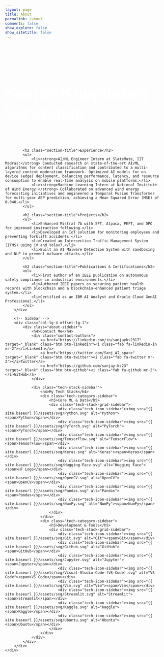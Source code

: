 ```yaml
---
layout: page
title: About
permalink: /about
comments: false
show_explore: false
show_sitetitle: false
---
```


<style>
    .about-page-container {
        padding: 3rem 0;
    }
    .about-main-content {
        padding-left: 0 !important;
    }
    .about-main-content h1 {
        font-family: 'Righteous', cursive;
        font-size: 3.5rem;
        font-weight: 700;
        color: #fff;
        margin-bottom: 0.5rem;
        margin-left: 0 !important;
        padding-left: 0 !important;
    }
    .about-main-content .designation {
        font-size: 1.5rem;
        font-weight: 300;
        color: #fff;
        margin-bottom: 2rem;
    }
    .about-main-content .section-title {
        font-size: 1.8rem;
        font-weight: 600;
        color: #005a5a;
        margin-top: 2rem;
        margin-bottom: 1rem;
    }
    .about-main-content ul {
        list-style: none;
        padding-left: 0;
    }
    .about-main-content ul li {
        font-size: 1.1rem;
        line-height: 1.8;
        color: #333;
        margin-bottom: 1rem;
        position: relative;
        padding-left: 0px;
        text-align: justify;
        margin-left: 10px
    }
    .about-main-content ul li:before {
        content: '•';
        color: #008080;
        font-weight: bold;
        display: inline-block;
        width: 1em;
        margin-left: 0;
        position: absolute;
        left: 10px;
    }

    .about-sidebar {
        position: sticky;
        top: 80px;
    }
    .about-sidebar h4 {
        font-size: 1.4rem;
        font-weight: 600;
        color: #005a5a;
        margin-bottom: 1.5rem;
    }
    .contact-buttons .btn {
        display: flex;
        align-items: center;
        justify-content: center;
        width: 100%;
        margin-bottom: 0.75rem;
        padding: 0.7rem 0;
        font-weight: 600;
        border-radius: 5px;
        transition: all 0.3s ease;
        border: 1px solid transparent;
        box-shadow: 0 2px 4px rgba(0, 128, 128, 0.2);
    }
    .btn-linkedin { background: linear-gradient(to right, #008080, #005a5a); color: white; }
    .btn-linkedin:hover { box-shadow: 0 4px 8px rgba(0, 128, 128, 0.4); }
    .btn-twitter { background: linear-gradient(to right, #008080, #005a5a); color: white; }
    .btn-twitter:hover { box-shadow: 0 4px 8px rgba(0, 128, 128, 0.4); }
    .btn-github { background: linear-gradient(to right, #008080, #005a5a); color: white; }
    .btn-github:hover { box-shadow: 0 4px 8px rgba(0, 128, 128, 0.4); }

    .tech-stack-sidebar {
        margin-top: 3rem;
    }
    .tech-category-sidebar {
        margin-bottom: 2.5rem;
    }
    .tech-category-sidebar h5 {
        font-size: 1rem;
        font-weight: 600;
        color: #005a5a;
        margin-bottom: 1.5rem;
        text-transform: uppercase;
        letter-spacing: 0.5px;
    }
    .tech-stack-grid-sidebar {
        display: grid;
        grid-template-columns: repeat(4, 1fr);
        gap: 1.75rem 1rem;
    }
    .tech-icon-sidebar {
        display: flex;
        flex-direction: column;
        align-items: center;
        text-align: center;
        gap: 0.6rem;
        transition: transform 0.2s ease;
    }
    .tech-icon-sidebar:hover {
        transform: scale(1.1);
    }
    .tech-icon-sidebar img {
        height: 35px;
        width: 35px;
        object-fit: contain;
    }
    .tech-icon-sidebar span {
        font-size: 0.75rem;
        color: #7f8c8d;
        font-weight: 500;
    }
</style>

<div class="container about-page-container">
    <div class="row">
        <!-- Main Content -->
        <div class="col-lg-7 about-main-content">
            <h1>Sanjay Kuppusamy Saravanan</h1>
            <p class="designation">Deep Learning Engineer</p>

            <h2 class="section-title">Experience</h2>
            <ul>
                <li><strong>AI/ML Engineer Intern at SlateMate, IIT Madras:</strong> Conducted research on state-of-the-art AI/ML algorithms for content classification and contributed to a multi-layered content moderation framework. Optimized AI models for on-device (edge) deployment, balancing performance, latency, and resource consumption to enable real-time analysis on mobile platforms.</li>
                <li><strong>Machine Learning Intern at National Institute of Wind Energy:</strong> Collaborated on advanced wind energy forecasting initiatives and engineered a Temporal Fusion Transformer for multi-year AEP prediction, achieving a Mean Squared Error (MSE) of 0.040.</li>
            </ul>

            <h2 class="section-title">Projects</h2>
            <ul>
                <li>Enhanced Mistral 7b with SFT, Alpaca, PEFT, and DPO for improved instruction following.</li>
                <li>Developed an IoT solution for monitoring employees and preventing forklift accidents.</li>
                <li>Created an Intersection Traffic Management System (ITMS) using CV and Yolov7.</li>
                <li>Built an AI Malware Detection System with sandboxing and NLP to prevent malware attacks.</li>
            </ul>

            <h2 class="section-title">Publications & Certifications</h2>
            <ul>
                <li>First author of an IEEE publication on autonomous safety compliance in industrial environments.</li>
                <li>Authored IEEE papers on securing patient health records with blockchain and a blockchain-enhanced patient triage system.</li>
                <li>Certified as an IBM AI Analyst and Oracle Cloud GenAI Professional.</li>
            </ul>
        </div>

        <!-- Sidebar -->
        <div class="col-lg-4 offset-lg-1">
            <div class="about-sidebar">
                <h4>Contact Me</h4>
                <div class="contact-buttons">
                    <a href="https://linkedin.com/in/sanjayks2317" target="_blank" class="btn btn-linkedin"><i class="fab fa-linkedin-in mr-2"></i>LinkedIn</a>
                    <a href="https://twitter.com/Sanj_AI_space" target="_blank" class="btn btn-twitter"><i class="fab fa-twitter mr-2"></i>Twitter</a>
                    <a href="https://github.com/sanjay-ks23" target="_blank" class="btn btn-github"><i class="fab fa-github mr-2"></i>GitHub</a>
                </div>

                <div class="tech-stack-sidebar">
                    <h4>My Tech Stack</h4>
                    <div class="tech-category-sidebar">
                        <h5>Core ML & Data</h5>
                        <div class="tech-stack-grid-sidebar">
                            <div class="tech-icon-sidebar"><img src="{{ site.baseurl }}/assets/svg/Python.svg" alt="Python"><span>Python</span></div>
                            <div class="tech-icon-sidebar"><img src="{{ site.baseurl }}/assets/svg/PyTorch.svg" alt="PyTorch"><span>PyTorch</span></div>
                            <div class="tech-icon-sidebar"><img src="{{ site.baseurl }}/assets/svg/TensorFlow.svg" alt="TensorFlow"><span>TensorFlow</span></div>
                            <div class="tech-icon-sidebar"><img src="{{ site.baseurl }}/assets/svg/Keras.svg" alt="Keras"><span>Keras</span></div>
                            <div class="tech-icon-sidebar"><img src="{{ site.baseurl }}/assets/svg/Hugging-Face.svg" alt="Hugging Face"><span>HF Logo</span></div>
                            <div class="tech-icon-sidebar"><img src="{{ site.baseurl }}/assets/svg/OpenCV.svg" alt="OpenCV"><span>OpenCV</span></div>
                            <div class="tech-icon-sidebar"><img src="{{ site.baseurl }}/assets/svg/Pandas.svg" alt="Pandas"><span>Pandas</span></div>
                            <div class="tech-icon-sidebar"><img src="{{ site.baseurl }}/assets/svg/NumPy.svg" alt="NumPy"><span>NumPy</span></div>
                        </div>
                    </div>
                    <div class="tech-category-sidebar">
                        <h5>Development & Tools</h5>
                        <div class="tech-stack-grid-sidebar">
                            <div class="tech-icon-sidebar"><img src="{{ site.baseurl }}/assets/svg/Git.svg" alt="Git"><span>Git</span></div>
                            <div class="tech-icon-sidebar"><img src="{{ site.baseurl }}/assets/svg/GitHub.svg" alt="GitHub"><span>GitHub</span></div>
                            <div class="tech-icon-sidebar"><img src="{{ site.baseurl }}/assets/svg/Jupyter.svg" alt="Jupyter"><span>Jupyter</span></div>
                            <div class="tech-icon-sidebar"><img src="{{ site.baseurl }}/assets/svg/Visual-Studio-Code-(VS-Code).svg" alt="VS Code"><span>VS Code</span></div>
                            <div class="tech-icon-sidebar"><img src="{{ site.baseurl }}/assets/svg/Vim.svg" alt="Vim"><span>Vim</span></div>
                            <div class="tech-icon-sidebar"><img src="{{ site.baseurl }}/assets/svg/Streamlit.svg" alt="Streamlit"><span>Streamlit</span></div>
                            <div class="tech-icon-sidebar"><img src="{{ site.baseurl }}/assets/svg/Kaggle.svg" alt="Kaggle"><span>Kaggle</span></div>
                            <div class="tech-icon-sidebar"><img src="{{ site.baseurl }}/assets/svg/Ubuntu.svg" alt="Ubuntu"><span>Ubuntu</span></div>
                        </div>
                    </div>
                </div>
            </div>
        </div>
    </div>
</div>
